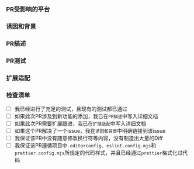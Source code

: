 <!-- 在提交PR之前，请确保检查清单框都经过了检查 -->

### PR受影响的平台

<!-- PR的内容涉及到哪些客户端? 浏览器端，电脑端(win, mac), 手机端(android, ios, other)或者是所有平台 -->

### 诱因和背景

<!-- 为什么需要进行此更改？它解决了什么问题？ -->
<!-- 如果它修复了一个未解决的issue，请在此处链接到该issue。 -->

### PR描述

<!-- 详细描述您的更改 -->

### PR测试

<!-- 请详细描述您是如何测试PR中更改的代码的？ -->

### 扩展适配

<!-- 如果此PR需要相当一部分扩展进行跟进或者需要UI扩展更新，请在此写出扩展跟进代码 -->

### 检查清单

<!-- 请在`[]`中加一个`x`来勾选方框且周围没有空格，如下所示：`[x]` -->

-   [ ] 我已经进行了充足的测试，且现有的测试都已通过
-   [ ] 如果此次PR涉及到新功能的添加，我已在`PR描述`中写入详细文档
-   [ ] 如果此次PR需要扩展跟进，我已在`扩展适配`中写入详细文档
-   [ ] 如果这个PR解决了一个issue，我在`诱因和背景`中明确链接到该issue
-   [ ] 我保证该PR中没有随意修改换行符等内容，没有制造出大量的Diff
-   [ ] 我保证该PR遵循项目中`.editorconfig`、`eslint.config.mjs`和`prettier.config.mjs`所规定的代码样式，并且已经通过`prettier`格式化过代码
